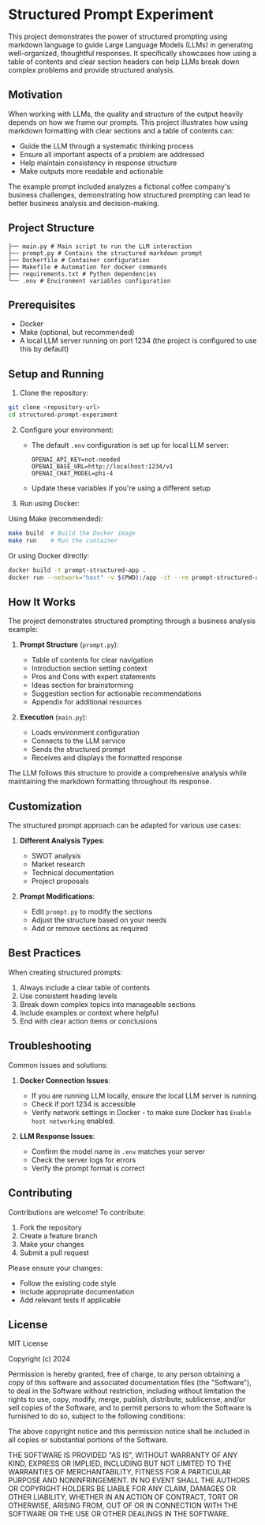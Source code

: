 # Structured Prompt Experiment

This project demonstrates the power of structured prompting using markdown language to guide Large Language Models (LLMs) in generating well-organized, thoughtful responses. It specifically showcases how using a table of contents and clear section headers can help LLMs break down complex problems and provide structured analysis.

## Motivation

When working with LLMs, the quality and structure of the output heavily depends on how we frame our prompts. This project illustrates how using markdown formatting with clear sections and a table of contents can:

- Guide the LLM through a systematic thinking process
- Ensure all important aspects of a problem are addressed
- Help maintain consistency in response structure
- Make outputs more readable and actionable

The example prompt included analyzes a fictional coffee company's business challenges, demonstrating how structured prompting can lead to better business analysis and decision-making.

## Project Structure 

``` 
├── main.py # Main script to run the LLM interaction
├── prompt.py # Contains the structured markdown prompt
├── Dockerfile # Container configuration
├── Makefile # Automation for docker commands
├── requirements.txt # Python dependencies
└── .env # Environment variables configuration         
```

## Prerequisites

- Docker
- Make (optional, but recommended)
- A local LLM server running on port 1234 (the project is configured to use this by default)

## Setup and Running

1. Clone the repository:

```bash
git clone <repository-url>
cd structured-prompt-experiment
```

2. Configure your environment:
   - The default `.env` configuration is set up for local LLM server:
     ```
     OPENAI_API_KEY=not-needed
     OPENAI_BASE_URL=http://localhost:1234/v1
     OPENAI_CHAT_MODEL=phi-4
     ```
   - Update these variables if you're using a different setup

3. Run using Docker:

Using Make (recommended):
```bash
make build  # Build the Docker image
make run    # Run the container
```

Or using Docker directly:
```bash
docker build -t prompt-structured-app .
docker run --network="host" -v $(PWD):/app -it --rm prompt-structured-app
```

## How It Works

The project demonstrates structured prompting through a business analysis example:

1. **Prompt Structure** (`prompt.py`):
   - Table of contents for clear navigation
   - Introduction section setting context
   - Pros and Cons with expert statements
   - Ideas section for brainstorming
   - Suggestion section for actionable recommendations
   - Appendix for additional resources

2. **Execution** (`main.py`):
   - Loads environment configuration
   - Connects to the LLM service
   - Sends the structured prompt
   - Receives and displays the formatted response

The LLM follows this structure to provide a comprehensive analysis while maintaining the markdown formatting throughout its response.

## Customization

The structured prompt approach can be adapted for various use cases:

1. **Different Analysis Types**:
   - SWOT analysis
   - Market research
   - Technical documentation
   - Project proposals

2. **Prompt Modifications**:
   - Edit `prompt.py` to modify the sections
   - Adjust the structure based on your needs
   - Add or remove sections as required

## Best Practices

When creating structured prompts:

1. Always include a clear table of contents
2. Use consistent heading levels
3. Break down complex topics into manageable sections
4. Include examples or context where helpful
5. End with clear action items or conclusions

## Troubleshooting

Common issues and solutions:

1. **Docker Connection Issues**:
   - If you are running LLM locally, ensure the local LLM server is running
   - Check if port 1234 is accessible
   - Verify network settings in Docker - to make sure Docker has `Enable host networking` enabled.

2. **LLM Response Issues**:
   - Confirm the model name in `.env` matches your server
   - Check the server logs for errors
   - Verify the prompt format is correct

## Contributing

Contributions are welcome! To contribute:

1. Fork the repository
2. Create a feature branch
3. Make your changes
4. Submit a pull request

Please ensure your changes:
- Follow the existing code style
- Include appropriate documentation
- Add relevant tests if applicable

## License

MIT License

Copyright (c) 2024

Permission is hereby granted, free of charge, to any person obtaining a copy of this software and associated documentation files (the "Software"), to deal in the Software without restriction, including without limitation the rights to use, copy, modify, merge, publish, distribute, sublicense, and/or sell copies of the Software, and to permit persons to whom the Software is furnished to do so, subject to the following conditions:

The above copyright notice and this permission notice shall be included in all copies or substantial portions of the Software.

THE SOFTWARE IS PROVIDED "AS IS", WITHOUT WARRANTY OF ANY KIND, EXPRESS OR IMPLIED, INCLUDING BUT NOT LIMITED TO THE WARRANTIES OF MERCHANTABILITY, FITNESS FOR A PARTICULAR PURPOSE AND NONINFRINGEMENT. IN NO EVENT SHALL THE AUTHORS OR COPYRIGHT HOLDERS BE LIABLE FOR ANY CLAIM, DAMAGES OR OTHER LIABILITY, WHETHER IN AN ACTION OF CONTRACT, TORT OR OTHERWISE, ARISING FROM, OUT OF OR IN CONNECTION WITH THE SOFTWARE OR THE USE OR OTHER DEALINGS IN THE SOFTWARE.